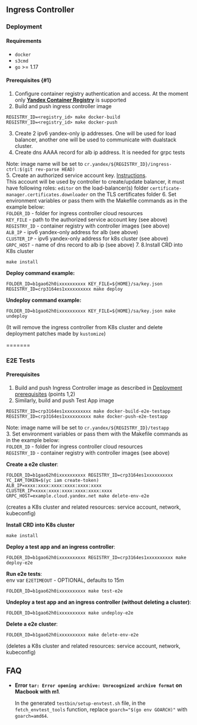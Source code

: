 ## Ingress Controller  

### Deployment  

#### Requirements

- `docker`
- `s3cmd`
- `go` >= 1.17

#### Prerequisites {#1}  
 
1. Configure container registry authentication and access. At the moment only [**Yandex Container Registry**](https://cloud.yandex.ru/docs/container-registry/) is supported    
2. Build and push ingress controller image  
```
REGISTRY_ID=<registry_id> make docker-build  
REGISTRY_ID=<registry_id> make docker-push  
```
3. Create 2 ipv6 yandex-only ip addresses. One will be used for load balancer, another one will be used to communicate with dualstack cluster.
4. Create dns AAAA record for alb ip address. It is needed for grpc tests

Note: image name will be set to `cr.yandex/${REGISTRY_ID}/ingress-ctrl:$(git rev-parse HEAD)`  
5. Create an authorized service account key. [Instructions](https://cloud.yandex.com/en/docs/cli/operations/authentication/service-account).  
   This account will be used by controller to create/update balancer, it must have following roles:
   `editor` on the load-balancer(s) folder
   `certificate-manager.certificates.downloader` on the TLS certificates folder
6. Set environment variables or pass them with the Makefile commands as in the example below:  
   `FOLDER_ID` - folder for ingress controller cloud resources  
   `KEY_FILE` - path to the authorized service account key (see above)  
   `REGISTRY_ID` - container registry with controller images (see above)  
   `ALB_IP` - ipv6 yandex-only address for alb (see above)  
   `CLUSTER_IP` - ipv6 yandex-only address for k8s cluster (see above)  
   `GRPC_HOST` - name of dns record to alb ip (see above)
7. 8.Install CRD into K8s cluster  
```
make install
```

**Deploy command example:**  
```
FOLDER_ID=b1gao62h0ixxxxxxxxxx KEY_FILE=${HOME}/sa/key.json REGISTRY_ID=crp3164es1xxxxxxxxxx make deploy
```

**Undeploy command example:**  
```
FOLDER_ID=b1gao62h0ixxxxxxxxxx KEY_FILE=${HOME}/sa/key.json make undeploy
```
(It will remove the ingress controller from K8s cluster and delete deployment patches made by `kustomize`)  

=======
### E2E Tests  

#### Prerequisites  

1. Build and push Ingress Controller image as described in [Deployment prerequisites](#prerequisites-1) (points 1,2)  
2. Similarly, build and push Test App image  
```
REGISTRY_ID=crp3164es1xxxxxxxxxx make docker-build-e2e-testapp  
REGISTRY_ID=crp3164es1xxxxxxxxxx make docker-push-e2e-testapp  
```
Note: image name will be set to `cr.yandex/${REGISTRY_ID}/testapp`  
3. Set environment variables or pass them with the Makefile commands as in the example below:    
   `FOLDER_ID` - folder for ingress controller cloud resources  
   `REGISTRY_ID` - container registry with controller images (see above)  

**Create a e2e cluster**:  
```
FOLDER_ID=b1gao62h0ixxxxxxxxxx REGISTRY_ID=crp3164es1xxxxxxxxxx YC_IAM_TOKEN=$(yc iam create-token) ALB_IP=xxxx:xxxx:xxxx:xxxx:xxxx:xxxx CLUSTER_IP=xxxx:xxxx:xxxx:xxxx:xxxx:xxxx GRPC_HOST=example.cloud.yandex.net make delete-env-e2e
```
(creates a K8s cluster and related resources: service account, network, kubeconfig)  

**Install CRD into K8s cluster**  
```
make install
```

**Deploy a test app and an ingress controller**:  
```
FOLDER_ID=b1gao62h0ixxxxxxxxxx REGISTRY_ID=crp3164es1xxxxxxxxxx make deploy-e2e
```

**Run e2e tests**:  
env var `E2ETIMEOUT` - OPTIONAL, defaults to 15m  
```
FOLDER_ID=b1gao62h0ixxxxxxxxxx make test-e2e
```

**Undeploy a test app and an ingress controller (without deleting a cluster)**:  
```
FOLDER_ID=b1gao62h0ixxxxxxxxxx make undeploy-e2e
```

**Delete a e2e cluster**:  
```
FOLDER_ID=b1gao62h0ixxxxxxxxxx make delete-env-e2e
```
(deletes a K8s cluster and related resources: service account, network, kubeconfig)  

## FAQ

- **Error `tar: Error opening archive: Unrecognized archive format` on Macbook with m1**.

  In the generated `testbin/setup-envtest.sh` file, in the `fetch_envtest_tools` function, replace `goarch="$(go env GOARCH)"` with `goarch=amd64`.
